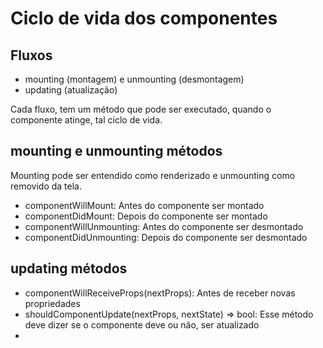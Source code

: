# Ciclo de vida dos componentes

## Fluxos

- mounting (montagem) e unmounting (desmontagem)
- updating (atualização)

Cada fluxo, tem um método que pode ser executado, quando o componente atinge,
tal ciclo de vida.

## mounting e unmounting métodos

Mounting pode ser entendido como renderizado e unmounting como removido da tela.

- componentWillMount: Antes do componente ser montado
- componentDidMount: Depois do componente ser montado
- componentWillUnmounting: Antes do componente ser desmontado
- componentDidUnmounting: Depois do componente ser desmontado

## updating métodos

- componentWillReceiveProps(nextProps): Antes de receber novas propriedades
- shouldComponentUpdate(nextProps, nextState) => bool: Esse método deve dizer se o componente deve
ou não, ser atualizado
- 